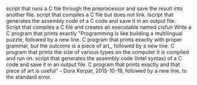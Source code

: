 script that runs a C file through the preprocessor and save the result into another file.
script that compiles a C file but does not link.
Iscript that generates the assembly code of a C code and save it in an output file.
Script that compiles a C file and creates an executable named cisfun
Write a C program that prints exactly "Programming is like building a multilingual puzzle, followed by a new line.
C program that prints exactly with proper grammar, but the outcome is a piece of art,, followed by a new line.
C program that prints the size of various types on the computer it is compiled and run on.
script that generates the assembly code (Intel syntax) of a C code and save it in an output file.
C program that prints exactly and that piece of art is useful" - Dora Korpar, 2015-10-19, followed by a new line, to the standard error.
